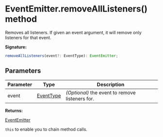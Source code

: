 # EventEmitter.removeAllListeners() method

Removes all listeners. If given an event argument, it will remove only listeners for that event.

**Signature:**

```typescript
removeAllListeners(event?: EventType): EventEmitter;
```

## Parameters

| Parameter | Type                                  | Description                                          |
| --------- | ------------------------------------- | ---------------------------------------------------- |
| event     | [EventType](./puppeteer.eventtype.md) | <i>(Optional)</i> the event to remove listeners for. |

**Returns:**

[EventEmitter](./puppeteer.eventemitter.md)

`this` to enable you to chain method calls.
